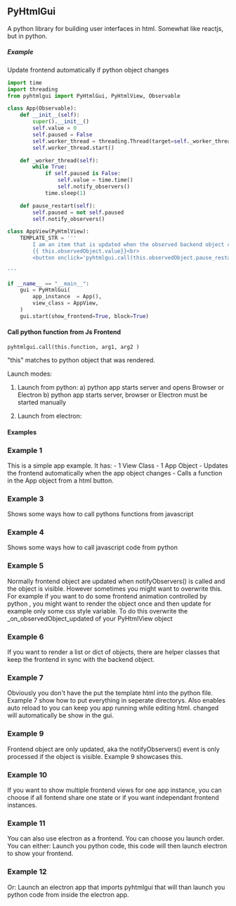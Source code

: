 ## PyHtmlGui

A python library for building user interfaces in html. Somewhat like reactjs, but in python.
 
##### Example

Update frontend automatically if python object changes

```python
import time
import threading
from pyhtmlgui import PyHtmlGui, PyHtmlView, Observable

class App(Observable):
    def __init__(self):
        super().__init__()
        self.value = 0
        self.paused = False
        self.worker_thread = threading.Thread(target=self._worker_thread, daemon=True)
        self.worker_thread.start()

    def _worker_thread(self):
        while True:
            if self.paused is False:
                self.value = time.time()
                self.notify_observers()
            time.sleep(1)

    def pause_restart(self):
        self.paused = not self.paused
        self.notify_observers()

class AppView(PyHtmlView):
    TEMPLATE_STR = '''
        I am an item that is updated when the observed backend object changes, this is the normal default way of usage  <br>
        {{ this.observedObject.value}}<br>
        <button onclick='pyhtmlgui.call(this.observedObject.pause_restart);'> {% if this.observedObject.paused == True %} Start {% else %} Pause {% endif %}</button>
        
'''

if __name__ == "__main__":
    gui = PyHtmlGui(
        app_instance  = App(),
        view_class = AppView,
    )
    gui.start(show_frontend=True, block=True)
```
                                                                                 

#### Call python function from Js Frontend
    pyhtmlgui.call(this.function, arg1, arg2 )
"this" matches to python object that was rendered. 
 
    
Launch modes:
 1) Launch from python:
    a) python app starts server and opens Browser or Electron 
    b) python app starts server, browser or Electron must be started manually
       
 2) Launch from electron:
    
 
    
#### Examples

### Example 1
This is a simple app example. 
It has:
    - 1 View Class
    - 1 App Object
    - Updates the frontend automatically when the app object changes
    - Calls a function in the App object from a html button.
    
### Example 3
Shows some ways how to call pythons functions from javascript

### Example 4
Shows some ways how to call javascript code from python

### Example 5
Normally frontend object are updated when notifyObservers() is called and the object is visible.
However sometimes you might want to overwrite this. For example if you want to do some frontend animation controlled by python
, you might want to render the object once and then update for example only some css style variable. 
To do this overwrite the _on_observedObject_updated of your PyHtmlView object

### Example 6
If you want to render a list or dict of objects, there are helper classes that keep the frontend in sync with the backend object.

### Example 7
Obviously you don't have the put the template html into the python file.
Example 7 show how to put everything in seperate directorys.
Also enables auto reload to you can keep you app running while editing html. changed will automatically be show in the gui.

### Example 9
Frontend object are only updated, aka the notifyObservers() event is only processed if the object is visible.
Example 9 showcases this.

### Example 10
If you want to show multiple frontend views for one app instance, 
you can choose if all fontend share one state or if you want independant frontend instances.

### Example 11
You can also use electron as a frontend. You can choose you launch order. 
You can either: Launch you python code, this code will then launch electron to show your frontend.


### Example 12
Or: Launch an electron app that imports pyhtmlgui that will than launch you python code from inside the electron app.

